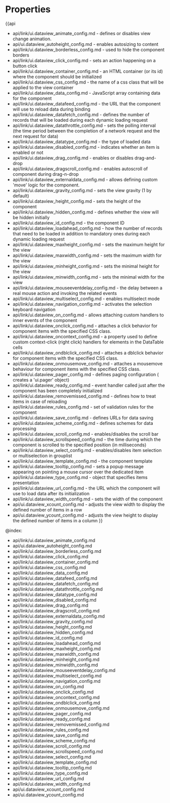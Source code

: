 Properties
==========

{{api
- api/link/ui.dataview_animate_config.md - defines or disables view change animation.
- api/ui.dataview_autoheight_config.md - enables autosizing to content
- api/link/ui.dataview_borderless_config.md - used to hide the component borders
- api/link/ui.dataview_click_config.md - sets an action happening on a button click
- api/link/ui.dataview_container_config.md - an HTML container (or its id) where the component should be initialized
- api/link/ui.dataview_css_config.md - the name of a css class that will be applied to the view container
- api/link/ui.dataview_data_config.md - JavaScript array containing data for the component
- api/link/ui.dataview_datafeed_config.md - the URL that the component will use to reload data during binding
- api/link/ui.dataview_datafetch_config.md - defines the number of records that will be loaded during each dynamic loading request
- api/link/ui.dataview_datathrottle_config.md - sets the polling interval (the time period between the completion of a network request and the next request for data)
- api/link/ui.dataview_datatype_config.md - the type of loaded data
- api/link/ui.dataview_disabled_config.md - indicates whether an item is enabled or not
- api/link/ui.dataview_drag_config.md - enables or disables drag-and-drop
- api/link/ui.dataview_dragscroll_config.md - enables autoscroll of component during drag-n-drop
- api/link/ui.dataview_externaldata_config.md - allows defining custom 'move' logic for the component.
- api/link/ui.dataview_gravity_config.md - sets the view gravity (1 by default)
- api/link/ui.dataview_height_config.md - sets the height of the component
- api/link/ui.dataview_hidden_config.md - defines whether the view will be hidden initially
- api/link/ui.dataview_id_config.md - the component ID
- api/link/ui.dataview_loadahead_config.md - how the number of records that need to be loaded in addition to mandatory ones during each dynamic loading request
- api/link/ui.dataview_maxheight_config.md - sets the maximum height for the view
- api/link/ui.dataview_maxwidth_config.md - sets the maximum width for the view
- api/link/ui.dataview_minheight_config.md - sets the minimal height for the view
- api/link/ui.dataview_minwidth_config.md - sets the minimal width for the view
- api/link/ui.dataview_mouseeventdelay_config.md - the delay between a real mouse action and invoking the related events
- api/link/ui.dataview_multiselect_config.md - enables multiselect mode
- api/link/ui.dataview_navigation_config.md - activates the selection keyboard navigation
- api/link/ui.dataview_on_config.md - allows attaching custom handlers to inner events of the component
- api/link/ui.dataview_onclick_config.md - attaches a click behavior for component items with the specified CSS class.
- api/link/ui.dataview_oncontext_config.md - a property used to define custom context-click (right click) handlers for elements in the DataTable cells<br>
- api/link/ui.dataview_ondblclick_config.md - attaches a dblclick behavior for component items with the specified CSS class.
- api/link/ui.dataview_onmousemove_config.md - attaches a mousemove behaviour for component items with the specified CSS class.
- api/link/ui.dataview_pager_config.md - defines paging configuration ( creates a 'ui.pager' object)
- api/link/ui.dataview_ready_config.md - event handler called just after the component has been completely initialized
- api/link/ui.dataview_removemissed_config.md - defines how to treat items in case of reloading
- api/link/ui.dataview_rules_config.md - set of validation rules for the component
- api/link/ui.dataview_save_config.md - defines URLs for data saving
- api/link/ui.dataview_scheme_config.md - defines schemes for data processing
- api/link/ui.dataview_scroll_config.md - enables/disables the scroll bar
- api/link/ui.dataview_scrollspeed_config.md - the time during which the component is scrolled to the specified position (in milliseconds)
- api/link/ui.dataview_select_config.md - enables/disables item selection or multiselection in grouplist
- api/link/ui.dataview_template_config.md - the component template
- api/link/ui.dataview_tooltip_config.md - sets a popup message appearing on pointing a mouse cursor over the dedicated item
- api/link/ui.dataview_type_config.md - object that specifies items presentation
- api/link/ui.dataview_url_config.md - the URL which the component will use to load data after its initialization
- api/link/ui.dataview_width_config.md - sets the width of the component
- api/ui.dataview_xcount_config.md - adjusts the view width to display the defined number of items in a row
- api/ui.dataview_ycount_config.md - adjusts the view height to display the defined number of items in a column
}}

@index:
- api/link/ui.dataview_animate_config.md
- api/ui.dataview_autoheight_config.md
- api/link/ui.dataview_borderless_config.md
- api/link/ui.dataview_click_config.md
- api/link/ui.dataview_container_config.md
- api/link/ui.dataview_css_config.md
- api/link/ui.dataview_data_config.md
- api/link/ui.dataview_datafeed_config.md
- api/link/ui.dataview_datafetch_config.md
- api/link/ui.dataview_datathrottle_config.md
- api/link/ui.dataview_datatype_config.md
- api/link/ui.dataview_disabled_config.md
- api/link/ui.dataview_drag_config.md
- api/link/ui.dataview_dragscroll_config.md
- api/link/ui.dataview_externaldata_config.md
- api/link/ui.dataview_gravity_config.md
- api/link/ui.dataview_height_config.md
- api/link/ui.dataview_hidden_config.md
- api/link/ui.dataview_id_config.md
- api/link/ui.dataview_loadahead_config.md
- api/link/ui.dataview_maxheight_config.md
- api/link/ui.dataview_maxwidth_config.md
- api/link/ui.dataview_minheight_config.md
- api/link/ui.dataview_minwidth_config.md
- api/link/ui.dataview_mouseeventdelay_config.md
- api/link/ui.dataview_multiselect_config.md
- api/link/ui.dataview_navigation_config.md
- api/link/ui.dataview_on_config.md
- api/link/ui.dataview_onclick_config.md
- api/link/ui.dataview_oncontext_config.md
- api/link/ui.dataview_ondblclick_config.md
- api/link/ui.dataview_onmousemove_config.md
- api/link/ui.dataview_pager_config.md
- api/link/ui.dataview_ready_config.md
- api/link/ui.dataview_removemissed_config.md
- api/link/ui.dataview_rules_config.md
- api/link/ui.dataview_save_config.md
- api/link/ui.dataview_scheme_config.md
- api/link/ui.dataview_scroll_config.md
- api/link/ui.dataview_scrollspeed_config.md
- api/link/ui.dataview_select_config.md
- api/link/ui.dataview_template_config.md
- api/link/ui.dataview_tooltip_config.md
- api/link/ui.dataview_type_config.md
- api/link/ui.dataview_url_config.md
- api/link/ui.dataview_width_config.md
- api/ui.dataview_xcount_config.md
- api/ui.dataview_ycount_config.md

